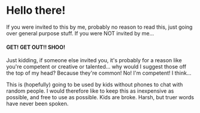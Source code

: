 # Hello there!

If you were invited to this by me, probably no reason to read this, just going over general purpose stuff. If you were NOT invited by me...
#### GET! GET OUT!! SHOO!

Just kidding, if someone else invited you, it's probably for a reason like you're competent or creative or talented... why would I suggest those off the top of my head? Because they're common! No! I'm competent! I think...

This is (hopefully) going to be used by kids without phones to chat with random people. I would therefore like to keep this as inexpensive as possible, and free to use as possible. Kids are broke. Harsh, but truer words have never been spoken.